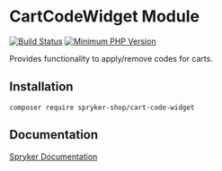 # CartCodeWidget Module
[![Build Status](https://travis-ci.org/spryker-shop/cart-code-widget.svg)](https://travis-ci.org/spryker-shop/cart-code-widget)
[![Minimum PHP Version](https://img.shields.io/badge/php-%3E%3D%207.2-8892BF.svg)](https://php.net/)

Provides functionality to apply/remove codes for carts.

## Installation

```
composer require spryker-shop/cart-code-widget
```

## Documentation

[Spryker Documentation](https://academy.spryker.com/developing_with_spryker/module_guide/modules.html)
